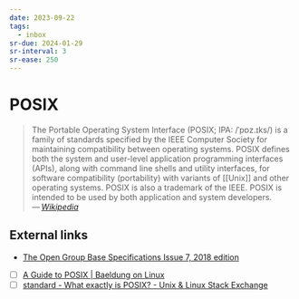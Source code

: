 ```yaml
---
date: 2023-09-22
tags:
  - inbox
sr-due: 2024-01-29
sr-interval: 3
sr-ease: 250
---
```


# POSIX

> The Portable Operating System Interface (POSIX; IPA: /ˈpɒz.ɪks/) is a family
> of standards specified by the IEEE Computer Society for maintaining
> compatibility between operating systems. POSIX defines both the system and
> user-level application programming interfaces (APIs), along with command line
> shells and utility interfaces, for software compatibility (portability) with
> variants of [[Unix]] and other operating systems. POSIX is also a trademark of the
> IEEE. POSIX is intended to be used by both application and system developers.\
> — <cite>[Wikipedia](https://en.wikipedia.org/wiki/POSIX)</cite>

## External links

- [The Open Group Base Specifications Issue 7, 2018 edition](https://en.wikipedia.org/wiki/POSIX)
- [ ] [A Guide to POSIX | Baeldung on Linux](https://www.baeldung.com/linux/posix)
- [ ] [standard - What exactly is POSIX? - Unix & Linux Stack Exchange](https://unix.stackexchange.com/questions/11983/what-exactly-is-posix/220877#220877)
